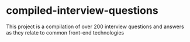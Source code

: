 # compiled-interview-questions
This project is a compilation of over 200 interview questions and answers as they relate to common front-end technologies

